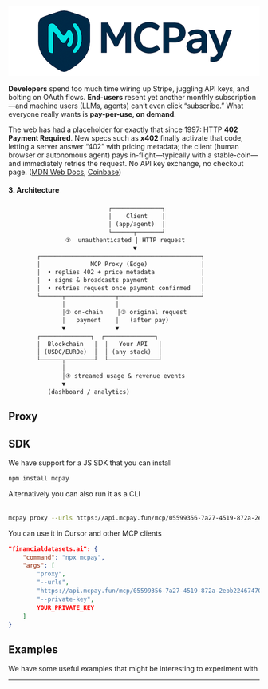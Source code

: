 ![](/assets/gh_cover.png)

**Developers** spend too much time wiring up Stripe, juggling API keys, and bolting on OAuth flows. **End-users** resent yet another monthly subscription—and machine users (LLMs, agents) can’t even click “subscribe.” What everyone really wants is **pay-per-use, on demand**.

The web has had a placeholder for exactly that since 1997: HTTP **402 Payment Required**. New specs such as **x402** finally activate that code, letting a server answer “402” with pricing metadata; the client (human browser or autonomous agent) pays in-flight—typically with a stable-coin—and immediately retries the request. No API key exchange, no checkout page. ([MDN Web Docs][1], [Coinbase][2])

#### 3. Architecture

```
                            ┌──────────────┐
                            │    Client    │
                            │ (app/agent)  │
                            └──────┬───────┘
                ①  unauthenticated │ HTTP request
                                   ▼
        ┌─────────────────────────────────────────────┐
        │              MCP Proxy (Edge)               │
        │  • replies 402 + price metadata             │
        │  • signs & broadcasts payment               │
        │  • retries request once payment confirmed   │
        └──────┬──────────────┬───────────────────────┘
               │              │
               │② on-chain    │③ original request
               │   payment    │   (after pay)
               ▼              ▼
        ┌──────────────┐  ┌──────────────┐
        │  Blockchain   │  │   Your API   │
        │ (USDC/EUROe)  │  │ (any stack)  │
        └──────┬────────┘  └──────────────┘
               │
               │④ streamed usage & revenue events
               ▼
           (dashboard / analytics)

```


## Proxy

## SDK

We have support for a JS SDK that you can install 

```sh
npm install mcpay
```

Alternatively you can also run it as a CLI

```sh

mcpay proxy --urls https://api.mcpay.fun/mcp/05599356-7a27-4519-872a-2ebb22467470 --private-key YOUR_PRIVATE_KEY

```

You can use it in Cursor and other MCP clients

```json
"financialdatasets.ai": {
    "command": "npx mcpay",
    "args": [
        "proxy",
        "--urls",
        "https://api.mcpay.fun/mcp/05599356-7a27-4519-872a-2ebb22467470",
        "--private-key",
        YOUR_PRIVATE_KEY
    ]
}
```

## Examples

We have some useful examples that might be interesting to experiment with



---


[1]: https://developer.mozilla.org/en-US/docs/Web/HTTP/Reference/Status/402?utm_source=chatgpt.com "402 Payment Required - HTTP - MDN Web Docs - Mozilla"
[2]: https://www.coinbase.com/developer-platform/discover/launches/x402?utm_source=chatgpt.com "Introducing x402: a new standard for internet-native payments"
[3]: https://www.x402.org/x402-whitepaper.pdf?utm_source=chatgpt.com "[PDF] x402-whitepaper.pdf"
[4]: https://nftnow.com/news/exclusive-foundation-announces-dynamic-nft-pricing-feature/?utm_source=chatgpt.com "Exclusive: Foundation Announces Dynamic NFT Pricing Feature"
[5]: https://www.talentprotocol.com/?utm_source=chatgpt.com "Talent Protocol - What's your Builder Score?"